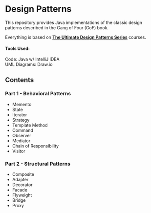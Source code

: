 # Design Patterns

This repository provides Java implementations of the classic design patterns described in the Gang of Four (GoF) book.

Everything is based on **[The Ultimate Design Patterns Series](https://codewithmosh.com/p/design-patterns)** courses.

#### Tools Used:
Code: Java w/ IntelliJ IDEA  
UML Diagrams: Draw.io

## Contents

### Part 1 - Behavioral Patterns 
- Memento
- State
- Iterator
- Strategy
- Template Method
- Command
- Observer
- Mediator
- Chain of Responsibility
- Visitor

### Part 2 - Structural Patterns
- Composite
- Adapter
- Decorator
- Facade
- Flyweight
- Bridge
- Proxy


